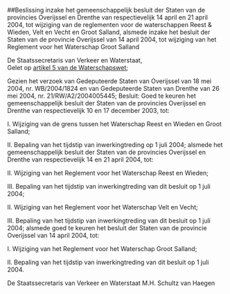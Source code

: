 <meta http-equiv='Content-Type' content='text/html; charset=utf-8' />

##Beslissing inzake het gemeenschappelijk besluit der Staten van de provincies Overijssel en Drenthe van respectievelijk 14 april en 21 april 2004, tot wijziging van de reglementen voor de waterschappen Reest & Wieden, Velt en Vecht en Groot Salland, alsmede inzake het besluit der Staten van de provincie Overijssel van 14 april 2004, tot wijziging van het Reglement voor het Waterschap Groot Salland

De Staatssecretaris van Verkeer en Waterstaat,  
Gelet op [artikel 5 van de Waterschapswet](../../../../../../../../../wet/waterschapswet/BWBR0005108/README.md);

Gezien het verzoek van Gedeputeerde Staten van Overijssel van 18 mei 2004, nr. WB/2004/1824 en van Gedeputeerde Staten van Drenthe van 26 mei 2004, nr. 21/RW/A2/2004005445;
Besluit:     Goed te keuren het gemeenschappelijk besluit der Staten van de provincies Overijssel en Drenthe van respectievelijk 10 en 17 december 2003, tot: 

I. Wijziging van de grens tussen het Waterschap Reest en Wieden en Groot Salland;  

II. Bepaling van het tijdstip van inwerkingtreding op 1 juli 2004;   alsmede het gemeenschappelijk besluit der Staten van de provincies Overijssel en Drenthe van respectievelijk 14 en 21 april 2004, tot: 

II. Wijziging van het Reglement voor het Waterschap Reest en Wieden;  

III. Bepaling van het tijdstip van inwerkingtreding van dit besluit op 1 juli 2004;   

II. Wijziging van het Reglement voor het Waterschap Velt en Vecht;  

III. Bepaling van het tijdstip van inwerkingtreding van dit besluit op 1 juli 2004;   alsmede goed te keuren het besluit der Staten van de provincie Overijssel van 14 april 2004, tot: 

I. Wijziging van het Reglement voor het Waterschap Groot Salland;  

II. Bepaling van het tijdstip van inwerkingtreding van dit besluit op 1 juli 2004.       

De 
Staatssecretaris van Verkeer en Waterstaat 
M.H. Schultz van Haegen      
